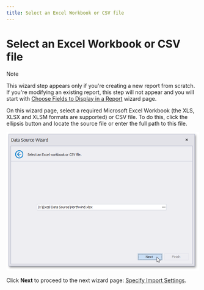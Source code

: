 ```yaml
---
title: Select an Excel Workbook or CSV file
---
```

# Select an Excel Workbook or CSV file
> [!NOTE]
> This wizard step appears only if you're creating a new report from scratch. If you're modifying an existing report, this step will not appear and you will start with [Choose Fields to Display in a Report](../choose-fields-to-display-in-a-report.md) wizard page.

On this wizard page, select a required Microsoft Excel Workbook (the XLS, XLSX and XLSM formats are supported) or CSV file. To do this, click the ellipsis button and locate the source file or enter the full path to this file.

![eurd-win-selectexcelworkbook](../../../../../../../images/eurd-win-selectexcelworkbook.png)

Click **Next** to proceed to the next wizard page: [Specify Import Settings](specify-import-settings.md).